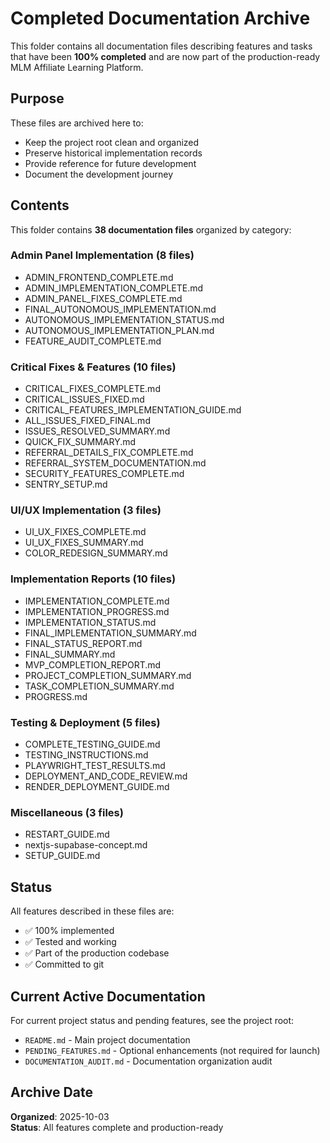 # Completed Documentation Archive

This folder contains all documentation files describing features and tasks that have been **100% completed** and are now part of the production-ready MLM Affiliate Learning Platform.

## Purpose

These files are archived here to:
- Keep the project root clean and organized
- Preserve historical implementation records
- Provide reference for future development
- Document the development journey

## Contents

This folder contains **38 documentation files** organized by category:

### Admin Panel Implementation (8 files)
- ADMIN_FRONTEND_COMPLETE.md
- ADMIN_IMPLEMENTATION_COMPLETE.md
- ADMIN_PANEL_FIXES_COMPLETE.md
- FINAL_AUTONOMOUS_IMPLEMENTATION.md
- AUTONOMOUS_IMPLEMENTATION_STATUS.md
- AUTONOMOUS_IMPLEMENTATION_PLAN.md
- FEATURE_AUDIT_COMPLETE.md

### Critical Fixes & Features (10 files)
- CRITICAL_FIXES_COMPLETE.md
- CRITICAL_ISSUES_FIXED.md
- CRITICAL_FEATURES_IMPLEMENTATION_GUIDE.md
- ALL_ISSUES_FIXED_FINAL.md
- ISSUES_RESOLVED_SUMMARY.md
- QUICK_FIX_SUMMARY.md
- REFERRAL_DETAILS_FIX_COMPLETE.md
- REFERRAL_SYSTEM_DOCUMENTATION.md
- SECURITY_FEATURES_COMPLETE.md
- SENTRY_SETUP.md

### UI/UX Implementation (3 files)
- UI_UX_FIXES_COMPLETE.md
- UI_UX_FIXES_SUMMARY.md
- COLOR_REDESIGN_SUMMARY.md

### Implementation Reports (10 files)
- IMPLEMENTATION_COMPLETE.md
- IMPLEMENTATION_PROGRESS.md
- IMPLEMENTATION_STATUS.md
- FINAL_IMPLEMENTATION_SUMMARY.md
- FINAL_STATUS_REPORT.md
- FINAL_SUMMARY.md
- MVP_COMPLETION_REPORT.md
- PROJECT_COMPLETION_SUMMARY.md
- TASK_COMPLETION_SUMMARY.md
- PROGRESS.md

### Testing & Deployment (5 files)
- COMPLETE_TESTING_GUIDE.md
- TESTING_INSTRUCTIONS.md
- PLAYWRIGHT_TEST_RESULTS.md
- DEPLOYMENT_AND_CODE_REVIEW.md
- RENDER_DEPLOYMENT_GUIDE.md

### Miscellaneous (3 files)
- RESTART_GUIDE.md
- nextjs-supabase-concept.md
- SETUP_GUIDE.md

## Status

All features described in these files are:
- ✅ 100% implemented
- ✅ Tested and working
- ✅ Part of the production codebase
- ✅ Committed to git

## Current Active Documentation

For current project status and pending features, see the project root:
- `README.md` - Main project documentation
- `PENDING_FEATURES.md` - Optional enhancements (not required for launch)
- `DOCUMENTATION_AUDIT.md` - Documentation organization audit

## Archive Date

**Organized**: 2025-10-03  
**Status**: All features complete and production-ready

